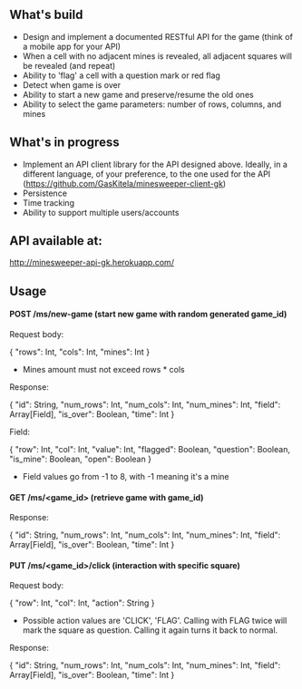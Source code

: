 
## What's build

* Design and implement  a documented RESTful API for the game (think of a mobile app for your API)
* When a cell with no adjacent mines is revealed, all adjacent squares will be revealed (and repeat)
* Ability to 'flag' a cell with a question mark or red flag
* Detect when game is over
* Ability to start a new game and preserve/resume the old ones
* Ability to select the game parameters: number of rows, columns, and mines

## What's in progress
* Implement an API client library for the API designed above. Ideally, in a different language, of your preference, to the one used for the API (https://github.com/GasKitela/minesweeper-client-gk)
* Persistence
* Time tracking
* Ability to support multiple users/accounts
 
## API available at:

http://minesweeper-api-gk.herokuapp.com/

## Usage

#### POST /ms/new-game (start new game with random generated game_id)

Request body:

{
    "rows": Int,
    "cols": Int,
    "mines": Int
}

- Mines amount must not exceed rows * cols

Response: 

{
    "id": String,
    "num_rows": Int,
    "num_cols": Int,
    "num_mines": Int,
    "field": Array[Field],
    "is_over": Boolean,
    "time": Int
}

Field:

{
    "row": Int,
    "col": Int,
    "value": Int,
    "flagged": Boolean,
    "question": Boolean,
    "is_mine": Boolean,
    "open": Boolean
}

- Field values go from -1 to 8, with -1 meaning it's a mine

#### GET /ms/<game_id> (retrieve game with game_id)

Response:

{
    "id": String,
    "num_rows": Int,
    "num_cols": Int,
    "num_mines": Int,
    "field": Array[Field],
    "is_over": Boolean,
    "time": Int
}

#### PUT /ms/<game_id>/click (interaction with specific square)

Request body:

{
    "row": Int,
    "col": Int,
    "action": String 
}

- Possible action values are 'CLICK', 'FLAG'. Calling with FLAG twice will mark the square as question. Calling it again turns it back to normal.

Response: 

{
    "id": String,
    "num_rows": Int,
    "num_cols": Int,
    "num_mines": Int,
    "field": Array[Field],
    "is_over": Boolean,
    "time": Int
}
 